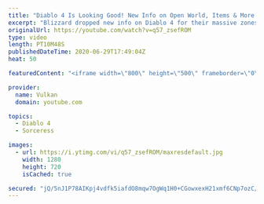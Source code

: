 ```yaml
---
title: "Diablo 4 Is Looking Good! New Info on Open World, Items & More! (Barb & Sorceress Gameplay)"
excerpt: "Blizzard dropped new info on Diablo 4 for their massive zones, PvP Content, legendary gear & more! We also learn that the game is not quite in Alpha yet."
originalUrl: https://youtube.com/watch?v=q57_zsefROM
type: video
length: PT10M48S
publishedDateTime: 2020-06-29T17:49:04Z
heat: 50

featuredContent: "<iframe width=\"800\" height=\"500\" frameborder=\"0\" src=\"https://www.youtube.com/embed/q57_zsefROM\" allow=\"accelerometer; autoplay; encrypted-media; gyroscope; picture-in-picture\" allowfullscreen></iframe>"

provider:
  name: Vulkan
  domain: youtube.com

topics:
  - Diablo 4
  - Sorceress

images:
  - url: https://i.ytimg.com/vi/q57_zsefROM/maxresdefault.jpg
    width: 1280
    height: 720
    isCached: true

secured: "jQ/5nJ1P78AIKpj4vdfk5iafdO8mqw7OgWq1H0+CGowxexH21xmf6CNp7ozC/gIxRl5TNehWSW/qFo/UnOFKj/VH2cC3n04CCKrJp5QX1b5rtVuJef7sMRc6lLxqP2OBlwASKs65sMZ9VsMGiQNlf31aKUMV8vpvkLWR9rLY3xoG1lCoZUvxeU8zZNnjy7zYAZUFj+p+Ptvu1FcXiIgp095x6mqwtAN7/AJHgj7FUiQ+1kVRAMrXsaZJZbZoO5w8wWpgAd1GPL5aJDFORMNzjt+uh35T89ecQL/P9rOEZr1LRUxCrlr7wa/kEYR3Obr94I+WfOIxtFIzCOQBMzAmIhQrlYxD1LAs3DnZukLabCni5jY1fiXDekLJ/0UPIcIjFpK13MEwnEhPvV7r//nDxAM0Lz3kHbXm+pRLP9v7WnRiwf5OTLW9pHhSiF7KMpok;u5r3Grtzn6z4kA7JpBbeZA=="
---
```


